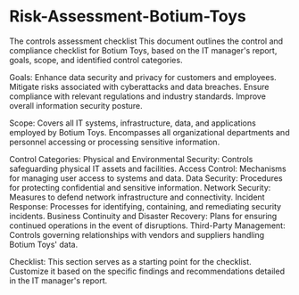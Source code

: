 # Risk-Assessment-Botium-Toys
The controls assessment checklist
This document outlines the control and compliance checklist for Botium Toys, based on the IT manager's report, goals, scope, and identified control categories.

Goals:
Enhance data security and privacy for customers and employees.
Mitigate risks associated with cyberattacks and data breaches.
Ensure compliance with relevant regulations and industry standards.
Improve overall information security posture.

Scope:
Covers all IT systems, infrastructure, data, and applications employed by Botium Toys.
Encompasses all organizational departments and personnel accessing or processing sensitive information.

Control Categories:
Physical and Environmental Security: Controls safeguarding physical IT assets and facilities.
Access Control: Mechanisms for managing user access to systems and data.
Data Security: Procedures for protecting confidential and sensitive information.
Network Security: Measures to defend network infrastructure and connectivity.
Incident Response: Processes for identifying, containing, and remediating security incidents.
Business Continuity and Disaster Recovery: Plans for ensuring continued operations in the event of disruptions.
Third-Party Management: Controls governing relationships with vendors and suppliers handling Botium Toys' data.

Checklist:
This section serves as a starting point for the checklist. Customize it based on the specific findings and recommendations detailed in the IT manager's report.
